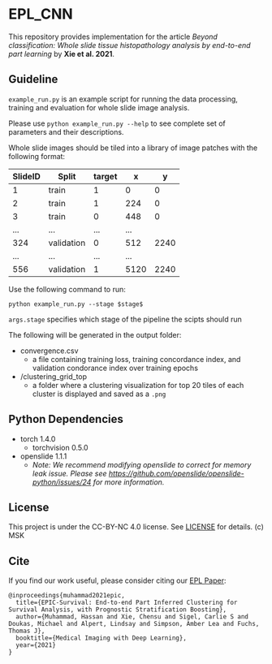 # EPL_CNN
This repository provides implementation for the article *Beyond classification: Whole slide tissue histopathology analysis by end-to-end part learning* by **Xie et al. 2021**.

## Guideline
`example_run.py` is an example script for running the data processing, training and evaluation for whole slide image analysis. 

Please use `python example_run.py --help` to see complete set of parameters and their descriptions.

Whole slide images should be tiled into a library of image patches with the following format:

SlideID | Split | target | x | y 
------------ | ------------- | -------------| -------------| ------------- 
1 | train | 1 | 0 | 0 
2 | train | 1 | 224| 0 
3 | train | 0 | 448 | 0
... | ... | ... | ... 
324 | validation | 0 | 512 | 2240
... | ... | ... | ... 
556 | validation | 1 | 5120 | 2240 

Use the following command to run:

`python example_run.py --stage $stage$`

`args.stage` specifies which stage of the pipeline the scipts should run

The following will be generated in the output folder:
* convergence.csv
  * a file containing training loss, training concordance index, and validation condorance index over training epochs
* /clustering_grid_top
  * a folder where a clustering visualization for top 20 tiles of each cluster is displayed and saved as a `.png` 

## Python Dependencies
* torch 1.4.0
  * torchvision 0.5.0
* openslide 1.1.1
  * *Note: We recommend modifying openslide to correct for memory leak issue. Please see https://github.com/openslide/openslide-python/issues/24 for more information.*

## License
This project is under the CC-BY-NC 4.0 license. See [LICENSE](LICENSE.md) for details. (c) MSK

## Cite
If you find our work useful, please consider citing our [EPL Paper](https://openreview.net/pdf?id=JSSwHS_GU63):
```
@inproceedings{muhammad2021epic,
  title={EPIC-Survival: End-to-end Part Inferred Clustering for Survival Analysis, with Prognostic Stratification Boosting},
  author={Muhammad, Hassan and Xie, Chensu and Sigel, Carlie S and Doukas, Michael and Alpert, Lindsay and Simpson, Amber Lea and Fuchs, Thomas J},
  booktitle={Medical Imaging with Deep Learning},
  year={2021}
}
```
